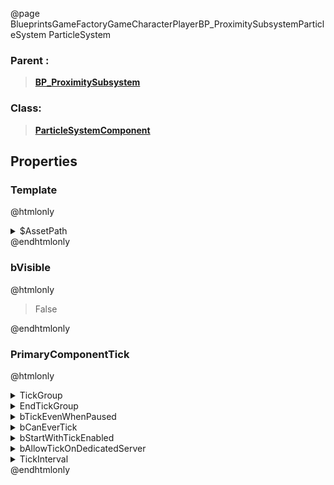 @page BlueprintsGameFactoryGameCharacterPlayerBP_ProximitySubsystemParticleSystem ParticleSystem
### Parent :
<b><a href="_blueprints_game_factory_game_character_player_b_p__proximity_subsystem.html"><blockquote>BP_ProximitySubsystem</blockquote></a></b>
### Class:
<b><a href="_class_script_particle_system_component.html"><blockquote>ParticleSystemComponent</blockquote></a></b>
## Properties
### Template
@htmlonly
<details>
 <summary>$AssetPath</summary>
<b><a href="_blueprints_game_factory_game_v_f_x_character_player_ambient_p__player__ambient__sand_dunes_01.html"><blockquote>P_Player_Ambient_SandDunes_01</blockquote></a></b>
</details>
@endhtmlonly

### bVisible
@htmlonly
<blockquote>False</blockquote>
@endhtmlonly

### PrimaryComponentTick
@htmlonly
<details>
 <summary>TickGroup</summary>
<blockquote>2</blockquote>
</details>
<details>
 <summary>EndTickGroup</summary>
<blockquote>0</blockquote>
</details>
<details>
 <summary>bTickEvenWhenPaused</summary>
<blockquote>False</blockquote>
</details>
<details>
 <summary>bCanEverTick</summary>
<blockquote>True</blockquote>
</details>
<details>
 <summary>bStartWithTickEnabled</summary>
<blockquote>False</blockquote>
</details>
<details>
 <summary>bAllowTickOnDedicatedServer</summary>
<blockquote>False</blockquote>
</details>
<details>
 <summary>TickInterval</summary>
<blockquote>0</blockquote>
</details>
@endhtmlonly

